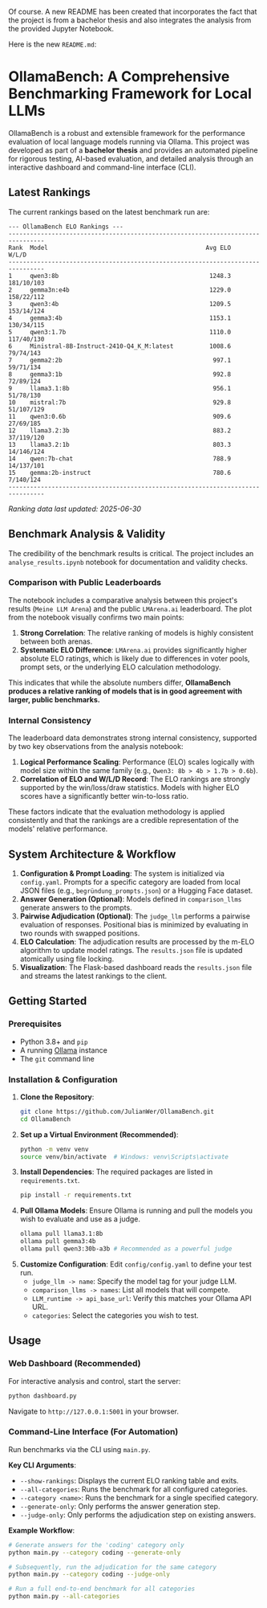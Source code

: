 Of course. A new README has been created that incorporates the fact that the project is from a bachelor thesis and also integrates the analysis from the provided Jupyter Notebook.

Here is the new `README.md`:

# OllamaBench: A Comprehensive Benchmarking Framework for Local LLMs

OllamaBench is a robust and extensible framework for the performance evaluation of local language models running via Ollama. This project was developed as part of a **bachelor thesis** and provides an automated pipeline for rigorous testing, AI-based evaluation, and detailed analysis through an interactive dashboard and command-line interface (CLI).

## Latest Rankings

The current rankings based on the latest benchmark run are:

```
--- OllamaBench ELO Rankings ---
--------------------------------------------------------------------------------
Rank  Model                                            Avg ELO           W/L/D
--------------------------------------------------------------------------------
1     qwen3:8b                                          1248.3      181/10/103
2     gemma3n:e4b                                       1229.0      158/22/112
3     qwen3:4b                                          1209.5      153/14/124
4     gemma3:4b                                         1153.1      130/34/115
5     qwen3:1.7b                                        1110.0      117/40/130
6     Ministral-8B-Instruct-2410-Q4_K_M:latest          1008.6       79/74/143
7     gemma2:2b                                          997.1       59/71/134
8     gemma3:1b                                          992.8       72/89/124
9     llama3.1:8b                                        956.1       51/78/130
10    mistral:7b                                         929.8      51/107/129
11    qwen3:0.6b                                         909.6       27/69/185
12    llama3.2:3b                                        883.2      37/119/120
13    llama3.2:1b                                        803.3      14/146/124
14    qwen:7b-chat                                       788.9      14/137/101
15    gemma:2b-instruct                                  780.6       7/140/124
--------------------------------------------------------------------------------
```

*Ranking data last updated: 2025-06-30*


## Benchmark Analysis & Validity

The credibility of the benchmark results is critical. The project includes an `analyse_results.ipynb` notebook for documentation and validity checks.

### Comparison with Public Leaderboards

The notebook includes a comparative analysis between this project's results (`Meine LLM Arena`) and the public `LMArena.ai` leaderboard. The plot from the notebook visually confirms two main points:

1.  **Strong Correlation**: The relative ranking of models is highly consistent between both arenas.
2.  **Systematic ELO Difference**: `LMArena.ai` provides significantly higher absolute ELO ratings, which is likely due to differences in voter pools, prompt sets, or the underlying ELO calculation methodology.

This indicates that while the absolute numbers differ, **OllamaBench produces a relative ranking of models that is in good agreement with larger, public benchmarks.**

### Internal Consistency

The leaderboard data demonstrates strong internal consistency, supported by two key observations from the analysis notebook:

1.  **Logical Performance Scaling**: Performance (ELO) scales logically with model size within the same family (e.g., `Qwen3: 8b > 4b > 1.7b > 0.6b`).
2.  **Correlation of ELO and W/L/D Record**: The ELO rankings are strongly supported by the win/loss/draw statistics. Models with higher ELO scores have a significantly better win-to-loss ratio.

These factors indicate that the evaluation methodology is applied consistently and that the rankings are a credible representation of the models' relative performance.

## System Architecture & Workflow

1.  **Configuration & Prompt Loading**: The system is initialized via `config.yaml`. Prompts for a specific category are loaded from local JSON files (e.g., `begründung_prompts.json`) or a Hugging Face dataset.
2.  **Answer Generation (Optional)**: Models defined in `comparison_llms` generate answers to the prompts.
3.  **Pairwise Adjudication (Optional)**: The `judge_llm` performs a pairwise evaluation of responses. Positional bias is minimized by evaluating in two rounds with swapped positions.
4.  **ELO Calculation**: The adjudication results are processed by the m-ELO algorithm to update model ratings. The `results.json` file is updated atomically using file locking.
5.  **Visualization**: The Flask-based dashboard reads the `results.json` file and streams the latest rankings to the client.

## Getting Started

### Prerequisites

  * Python 3.8+ and `pip`
  * A running [Ollama](https://ollama.com/) instance
  * The `git` command line

### Installation & Configuration

1.  **Clone the Repository**:
    ```bash
    git clone https://github.com/JulianWer/OllamaBench.git
    cd OllamaBench
    ```
2.  **Set up a Virtual Environment (Recommended)**:
    ```bash
    python -m venv venv
    source venv/bin/activate  # Windows: venv\Scripts\activate
    ```
3.  **Install Dependencies**: The required packages are listed in `requirements.txt`.
    ```bash
    pip install -r requirements.txt
    ```
4.  **Pull Ollama Models**: Ensure Ollama is running and pull the models you wish to evaluate and use as a judge.
    ```bash
    ollama pull llama3.1:8b
    ollama pull gemma3:4b
    ollama pull qwen3:30b-a3b # Recommended as a powerful judge
    ```
5.  **Customize Configuration**: Edit `config/config.yaml` to define your test run.
      * `judge_llm -> name`: Specify the model tag for your judge LLM.
      * `comparison_llms -> names`: List all models that will compete.
      * `LLM_runtime -> api_base_url`: Verify this matches your Ollama API URL.
      * `categories`: Select the categories you wish to test.

## Usage

### Web Dashboard (Recommended)

For interactive analysis and control, start the server:

```bash
python dashboard.py
```

Navigate to `http://127.0.0.1:5001` in your browser.

### Command-Line Interface (For Automation)

Run benchmarks via the CLI using `main.py`.

**Key CLI Arguments**:

  * `--show-rankings`: Displays the current ELO ranking table and exits.
  * `--all-categories`: Runs the benchmark for all configured categories.
  * `--category <name>`: Runs the benchmark for a single specified category.
  * `--generate-only`: Only performs the answer generation step.
  * `--judge-only`: Only performs the adjudication step on existing answers.

**Example Workflow**:

```bash
# Generate answers for the 'coding' category only
python main.py --category coding --generate-only

# Subsequently, run the adjudication for the same category
python main.py --category coding --judge-only

# Run a full end-to-end benchmark for all categories
python main.py --all-categories
```
